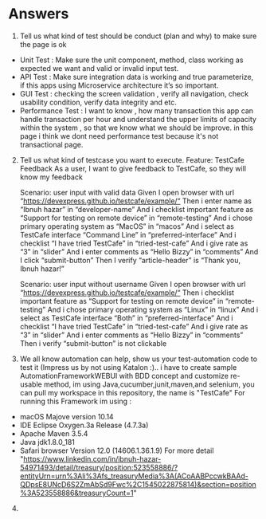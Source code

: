 # Answers

1. Tell us what kind of test should be conduct (plan and why) to make sure the page is ok
  * Unit Test : Make sure the unit component, method, class working as expected we want and valid or invalid input test.
  * API Test : Make sure integration data is working and true parameterize, if this apps using Microservice architecture it’s         so important.
  * GUI Test : checking the screen validation , verify all navigation, check usability condition, verify data integrity and etc.
  * Performance Test : I want to know , how many transaction this app can handle transaction per hour and understand the upper limits of capacity within the system , so that we know what we should be improve. in this page i think we dont need performance test because it's not transactional page.
  
2. Tell us what kind of testcase you want to execute.
Feature: TestCafe Feedback
As a user,  I want to give feedback to TestCafe, so they will know my feedback 

	Scenario: user input with valid data
		Given I open browser with url “https://devexpress.github.io/testcafe/example/“
		Then i enter name as “Ibnuh hazar” in “developer-name”
		And i checklist important feature as “Support for testing on remote device” in “remote-testing”
		And i chose primary operating system as “MacOS” in “macos”
		And i select as TestCafe interface “Command Line” in “preferred-interface”
		And i checklist “I have tried TestCafe” in “tried-test-cafe”
		And i give rate as “3” in “slider”
		And i enter comments as “Hello Bizzy” in “comments”
		And I click “submit-button”
		Then I verify “article-header” is “Thank you, Ibnuh hazar!”
    
	Scenario: user input without username 
		Given I open browser with url “https://devexpress.github.io/testcafe/example/“
		Then i checklist important feature as “Support for testing on remote device” in “remote-testing”
		And i chose primary operating system as “Linux” in “linux”
		And i select as TestCafe interface “Both” in “preferred-interface”
		And i checklist “I have tried TestCafe” in “tried-test-cafe”
		And i give rate as “3” in “slider”
		And i enter comments as “Hello Bizzy” in “comments”
		Then i verify “submit-button” is not clickable 
    
3. We all know automation can help, show us your test-automation code to test it (Impress us by not using Katalon :)..
  i have to create sample AutomationFrameworkWEBUI with BDD concept and customize re-usable method, im using Java,cucumber,junit,maven,and selenium, you can  pull my workspace in this repository, the name is "TestCafe" 
  For running this Framework im using : 
  * macOS Majove version 10.14
  * IDE Eclipse Oxygen.3a Release (4.7.3a)
  * Apache Maven 3.5.4
  * Java jdk1.8.0_181
  * Safari browser Version 12.0 (14606.1.36.1.9)
  For more detail "https://www.linkedin.com/in/ibnuh-hazar-54971493/detail/treasury/position:523558886/?entityUrn=urn%3Ali%3Afs_treasuryMedia%3A(ACoAABPccwkBAAd-QDpsE8UNcD6S2ZmAbSd9Fwc%2C1545022875814)&section=position%3A523558886&treasuryCount=1"
  
4. 
